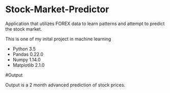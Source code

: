 # Stock-Market-Predictor

Application that utilizes FOREX data to learn patterns and attempt to predict the stock market.

This is one of my inital project in machine learning

* Python 3.5
* Pandas 0.22.0
* Numpy 1.14.0
* Matplotlib 2.1.0

#Output

Output is a 2 month advanced prediction of stock prices.


